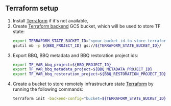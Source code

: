 ## Terraform setup

1. Install [Terraform](https://www.terraform.io/) if it's not available,
1. Create [Terraform backend](https://www.terraform.io/docs/backends/) GCS bucket, which will be used to store TF state:
      ```bash
      export TERRAFORM_STATE_BUCKET_ID="<your-bucket-id-to-store-terraform-state>"
      gsutil mb -p ${BBQ_PROJECT_ID} gs://${TERRAFORM_STATE_BUCKET_ID}/
      ```
1. Export BBQ, BBQ metadata and BBQ restoration project ids: 
      ```bash
      export TF_VAR_bbq_project=${BBQ_PROJECT_ID}
      export TF_VAR_bbq_metadata_project=${BBQ_METADATA_PROJECT_ID}
      export TF_VAR_bbq_restoration_project=${BBQ_RESTORATION_PROJECT_ID}
      ```
1. Create a bucket to store remotely infrastructure state [Terraform](https://www.terraform.io/) by running the following commands:
      ```bash
      terraform init -backend-config="bucket=${TERRAFORM_STATE_BUCKET_ID}"
      ```